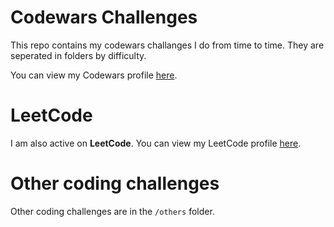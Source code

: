 # Codewars Challenges
This repo contains my codewars challanges I do from time to time. They are seperated in folders by difficulty.

You can view my Codewars profile [here](https://www.codewars.com/users/0xTijan/).


# LeetCode
I am also active on **LeetCode**. You can view my LeetCode profile [here](https://www.leetcode.com/0xtijan/).


# Other coding challenges
Other coding challenges are in the `/others` folder.